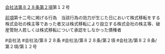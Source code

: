 [会社法第８２８条第２項](会社法＿＿＿＿第８２８条第２項)第１２号

[前項](会社法＿＿＿＿第８２８条第１項)第十二号に掲げる行為　当該行為の効力が生じた日において株式移転をする株式会社の株主等であった者又は株式移転により設立する株式会社の株主等、破産管財人若しくは株式移転について承認をしなかった債権者


#会社法
#会社法/第８２８条
#会社法/第８２８条/第２項
#会社法/第８２８条/第２項/第１２号

